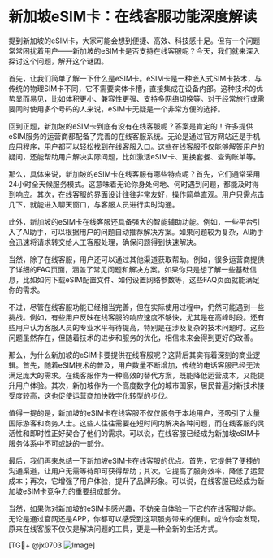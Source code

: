 # 新加坡eSIM卡：在线客服功能深度解读

提到新加坡的eSIM卡，大家可能会想到便捷、高效、科技感十足。但有一个问题常常困扰着用户——新加坡的eSIM卡是否支持在线客服呢？今天，我们就来深入探讨这个问题，解开这个谜团。

首先，让我们简单了解一下什么是eSIM卡。eSIM卡是一种嵌入式SIM卡技术，与传统的物理SIM卡不同，它不需要实体卡槽，直接集成在设备内部。这种技术的优势显而易见，比如体积更小、兼容性更强、支持多网络切换等。对于经常旅行或需要同时使用多个号码的人来说，eSIM卡无疑是一个非常方便的选择。

回到正题，新加坡的eSIM卡到底有没有在线客服呢？答案是肯定的！许多提供eSIM服务的运营商都配备了完善的在线客服系统。无论是通过官方网站还是手机应用程序，用户都可以轻松找到在线客服入口。这些在线客服不仅能够解答用户的疑问，还能帮助用户解决实际问题，比如激活eSIM卡、更换套餐、查询账单等。

那么，具体来说，新加坡的eSIM卡在线客服有哪些特点呢？首先，它们通常采用24小时全天候服务模式。这意味着无论你身处何地、何时遇到问题，都能及时得到响应。其次，在线客服的界面设计往往非常友好，操作简单直观。用户只需点击几下，就能进入聊天窗口，与客服人员进行实时沟通。

此外，新加坡的eSIM卡在线客服还具备强大的智能辅助功能。例如，一些平台引入了AI助手，可以根据用户的问题自动推荐解决方案。如果问题较为复杂，AI助手会迅速将请求转交给人工客服处理，确保问题得到快速解决。

当然，除了在线客服，用户还可以通过其他渠道获取帮助。例如，很多运营商提供了详细的FAQ页面，涵盖了常见问题和解决方案。如果你只是想了解一些基础信息，比如如何下载eSIM配置文件、如何设置网络参数等，这些FAQ页面就能满足你的需求。

不过，尽管在线客服功能已经相当完善，但在实际使用过程中，仍然可能遇到一些挑战。例如，有些用户反映在线客服的响应速度不够快，尤其是在高峰时段。还有些用户认为客服人员的专业水平有待提高，特别是在涉及复杂的技术问题时。这些问题虽然存在，但随着技术的进步和服务的优化，相信未来会得到更好的改善。

那么，为什么新加坡的eSIM卡要提供在线客服呢？这背后其实有着深刻的商业逻辑。首先，随着eSIM技术的普及，用户数量不断增加，传统的电话客服已经无法满足庞大的需求。在线客服作为一种高效的替代方案，既能降低运营成本，又能提升用户体验。其次，新加坡作为一个高度数字化的城市国家，居民普遍对新技术接受度较高，这也促使运营商加快数字化转型的步伐。

值得一提的是，新加坡的eSIM卡在线客服不仅仅服务于本地用户，还吸引了大量国际游客和商务人士。这些人往往需要在短时间内解决各种问题，而在线客服的灵活性和即时性正好契合了他们的需求。可以说，在线客服已经成为新加坡eSIM卡服务体系中不可或缺的一部分。

最后，我们再来总结一下新加坡eSIM卡在线客服的优点。首先，它提供了便捷的沟通渠道，让用户无需等待即可获得帮助；其次，它提高了服务效率，降低了运营成本；再次，它增强了用户体验，提升了品牌形象。可以说，在线客服已经成为新加坡eSIM卡竞争力的重要组成部分。

当然，如果你对新加坡的eSIM卡感兴趣，不妨亲自体验一下它的在线客服功能。无论是通过官网还是APP，你都可以感受到这项服务带来的便利。或许你会发现，原来在线客服不仅仅是解决问题的工具，更是一种全新的生活方式。

[TG💪+ @jx0703 ![Image](https://github.com/user-attachments/assets/dbca1d08-cadb-493c-b0ec-ad6f7a83f270)]